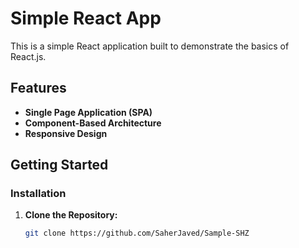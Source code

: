 # Simple React App

This is a simple React application built to demonstrate the basics of React.js.

## Features

- **Single Page Application (SPA)**
- **Component-Based Architecture**
- **Responsive Design**

## Getting Started

### Installation

1. **Clone the Repository:**

   ```bash
   git clone https://github.com/SaherJaved/Sample-SHZ

